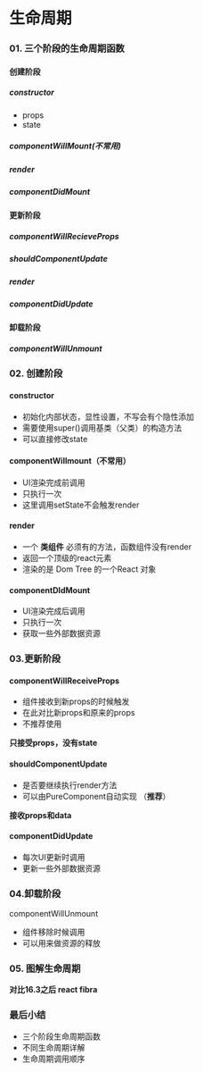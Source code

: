 # 生命周期



### 01. 三个阶段的生命周期函数

#### 创建阶段

##### constructor

+ props
+ state

##### componentWillMount(不常用)

##### render

##### componentDidMount

#### 更新阶段

##### componentWillRecieveProps

##### shouldComponentUpdate

##### render

##### componentDidUpdate

#### 卸载阶段

##### componentWillUnmount



### 02. 创建阶段

#### constructor

+ 初始化内部状态，显性设置，不写会有个隐性添加
+ 需要使用super()调用基类（父类）的构造方法
+ 可以直接修改state

#### componentWillmount（不常用）

+ UI渲染完成前调用
+ 只执行一次
+ 这里调用setState不会触发render

#### render

+ 一个 **类组件** 必须有的方法，函数组件没有render
+ 返回一个顶级的react元素
+ 渲染的是 Dom Tree 的一个React 对象

#### componentDIdMount

+ UI渲染完成后调用
+ 只执行一次
+ 获取一些外部数据资源



### 03.更新阶段

#### componentWillReceiveProps

+ 组件接收到新props的时候触发
+ 在此对比新props和原来的props
+ 不推荐使用

**只接受props，没有state**

#### shouldComponentUpdate

+ 是否要继续执行render方法
+ 可以由PureComponent自动实现 （**推荐**）

**接收props和data**

#### componentDidUpdate

+ 每次UI更新时调用
+ 更新一些外部数据资源



### 04.卸载阶段

componentWillUnmount

+ 组件移除时候调用
+ 可以用来做资源的释放



### 05. 图解生命周期

**对比16.3之后 react fibra**





### 最后小结

+ 三个阶段生命周期函数
+ 不同生命周期详解
+ 生命周期调用顺序

 